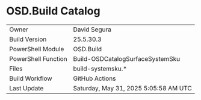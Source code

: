 ﻿# OSD.Build Catalog

| | |
|-|-|
| Owner | David Segura |
| Build Version | 25.5.30.3 |
| PowerShell Module | OSD.Build |
| PowerShell Function | Build-OSDCatalogSurfaceSystemSku |
| Files | build-systemsku.* |
| Build Workflow | GitHub Actions |
| Last Update | Saturday, May 31, 2025 5:05:58 AM UTC |
